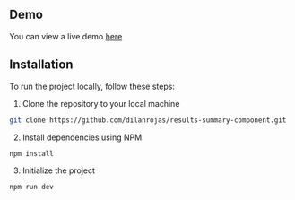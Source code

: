 ## Demo

You can view a live demo [here](https://results-summary-component-dilan.pages.dev/)

## Installation

To run the project locally, follow these steps:

1. Clone the repository to your local machine

```bash
git clone https://github.com/dilanrojas/results-summary-component.git
```

2. Install dependencies using NPM

```bash
npm install
```

3. Initialize the project

```bash
npm run dev
```
